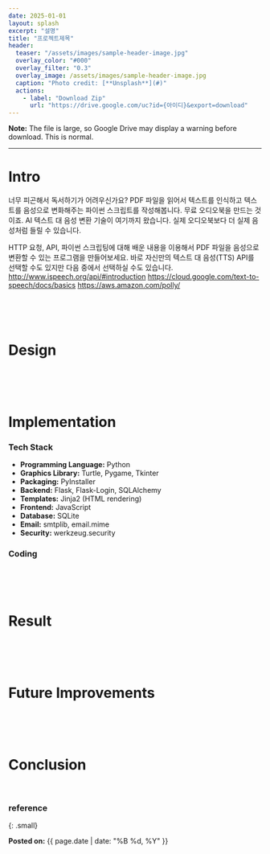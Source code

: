 ```yaml
---
date: 2025-01-01
layout: splash
excerpt: "설명"
title: "프로젝트제목"
header:
  teaser: "/assets/images/sample-header-image.jpg"
  overlay_color: "#000"
  overlay_filter: "0.3"
  overlay_image: /assets/images/sample-header-image.jpg
  caption: "Photo credit: [**Unsplash**](#)"
  actions:
    - label: "Download Zip"
      url: "https://drive.google.com/uc?id={아이디}&export=download" 
---
```

**Note:** The file is large, so Google Drive may display a warning before download. This is normal.

---

# Intro

너무 피곤해서 독서하기가 어려우신가요? PDF 파일을 읽어서 텍스트를 인식하고 텍스트를 음성으로 변화해주는 파이썬 스크립트를 작성해봅니다. 무료 오디오북을 만드는 것이죠.
AI 텍스트 대 음성 변환 기술이 여기까지 왔습니다. 실제 오디오북보다 더 실제 음성처럼 들릴 수 있습니다.

HTTP 요청, API, 파이썬 스크립팅에 대해 배운 내용을 이용해서 PDF 파일을 음성으로 변환할 수 있는 프로그램을 만들어보세요.
바로 자신만의 텍스트 대 음성(TTS) API를 선택할 수도 있지만 다음 중에서 선택하실 수도 있습니다.
<http://www.ispeech.org/api/#introduction>
<https://cloud.google.com/text-to-speech/docs/basics>
<https://aws.amazon.com/polly/>

<br><br><br>

# Design

<br><br><br>

# Implementation

### Tech Stack

- **Programming Language:** Python
- **Graphics Library:** Turtle, Pygame, Tkinter
- **Packaging:** PyInstaller
- **Backend:** Flask, Flask-Login, SQLAlchemy
- **Templates:** Jinja2 (HTML rendering)
- **Frontend:** JavaScript
- **Database:** SQLite
- **Email:** smtplib, email.mime
- **Security:** werkzeug.security

### Coding

<br><br><br>

# Result

<br><br><br>

# Future Improvements

<br><br><br>

# Conclusion

<br>

### reference

{: .small}

<b>Posted on:</b> {{ page.date | date: "%B %d, %Y" }}